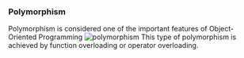 ### Polymorphism 
Polymorphism is considered one of the important features of Object-Oriented Programming
![polymorphism](https://user-images.githubusercontent.com/103468688/217331328-dae47d86-f79b-4447-af47-c76895bb4c28.png)
This type of polymorphism is achieved by function overloading or operator overloading.
